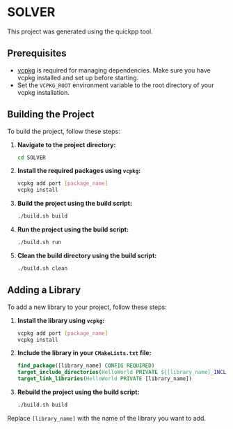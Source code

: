 # SOLVER

This project was generated using the quickpp tool.

## Prerequisites

- [vcpkg](https://github.com/microsoft/vcpkg) is required for managing dependencies. Make sure you have vcpkg installed and set up before starting.
- Set the `VCPKG_ROOT` environment variable to the root directory of your vcpkg installation.

## Building the Project

To build the project, follow these steps:

1. **Navigate to the project directory:**
    ```sh
    cd SOLVER
    ```

2. **Install the required packages using `vcpkg`:**
    ```sh
    vcpkg add port [package_name]
    vcpkg install
    ```

3. **Build the project using the build script:**
    ```sh
    ./build.sh build
    ```

4. **Run the project using the build script:**
    ```sh
    ./build.sh run
    ```

5. **Clean the build directory using the build script:**
    ```sh
    ./build.sh clean
    ```

## Adding a Library

To add a new library to your project, follow these steps:

1. **Install the library using `vcpkg`:**
    ```sh
    vcpkg add port [package_name]
    vcpkg install
    ```

2. **Include the library in your `CMakeLists.txt` file:**
    ```cmake
    find_package([library_name] CONFIG REQUIRED)
    target_include_directories(HelloWorld PRIVATE ${[library_name]_INCLUDE_DIRS})
    target_link_libraries(HelloWorld PRIVATE [library_name])
    ```

3. **Rebuild the project using the build script:**
    ```sh
    ./build.sh build
    ```

Replace `[library_name]` with the name of the library you want to add.